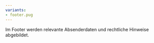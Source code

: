 ```yaml
---
variants:
- footer.pug
---
```

Im Footer werden relevante Absenderdaten und rechtliche Hinweise abgebildet.
